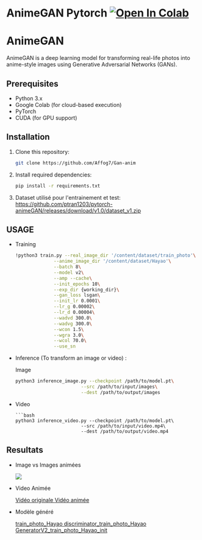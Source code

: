 # AnimeGAN Pytorch <a href="https://colab.research.google.com/github/Affog7/Gan-anim/blob/main/notebooks/animeGAN.ipynb" target="_parent"><img src="https://colab.research.google.com/assets/colab-badge.svg" alt="Open In Colab" data-canonical-src="https://colab.research.google.com/assets/colab-badge.svg"></a>



# AnimeGAN

AnimeGAN is a deep learning model for transforming real-life photos into anime-style images using Generative Adversarial Networks (GANs).

## Prerequisites

- Python 3.x
- Google Colab (for cloud-based execution)
- PyTorch
- CUDA (for GPU support)

## Installation

1. Clone this repository:

   ```bash
   git clone https://github.com/Affog7/Gan-anim


2. Install required dependencies:

    ```bash
    pip install -r requirements.txt

3. Dataset utilisé pour l'entrainement et test: 
  https://github.com/ptran1203/pytorch-animeGAN/releases/download/v1.0/dataset_v1.zip



## USAGE 

* Training
    ```bash
    !python3 train.py --real_image_dir '/content/dataset/train_photo'\
                  --anime_image_dir '/content/dataset/Hayao'\
                  --batch 8\
                  --model v2\
                  --amp --cache\
                  --init_epochs 10\
                  --exp_dir {working_dir}\
                  --gan_loss lsgan\
                  --init_lr 0.0001\
                  --lr_g 0.00002\
                  --lr_d 0.00004\
                  --wadvd 300.0\
                  --wadvg 300.0\
                  --wcon 1.5\
                  --wgra 3.0\
                  --wcol 70.0\
                  --use_sn


* Inference (To transform an image or video) :
  
    Image

    ```bash
    python3 inference_image.py --checkpoint /path/to/model.pt\
                            --src /path/to/input/images\
                            --dest /path/to/output/images


 *  Video

        ```bash
        python3 inference_video.py --checkpoint /path/to/model.pt\
                                --src /path/to/input/video.mp4\
                                --dest /path/to/output/video.mp4

                        
## Resultats

* Image vs Images animées

    <img src="./results/image.png"/>

* Video Animée

    <a href="./Video/giphy.mp4"> Vidéo originale </a>
    <a href="./results/test_vid_3_anime.mp4"> Vidéo animée </a>

* Modèle généré

    <a href="/Models_genere/GeneratorV2_train_photo_Hayao.pt"> train_photo_Hayao </a>
    <a href="/Models_genere/discriminator_train_photo_Hayao.pt"> discriminator_train_photo_Hayao </a>
    <a href="/Models_genere/GeneratorV2_train_photo_Hayao_init.pt"> GeneratorV2_train_photo_Hayao_init </a>